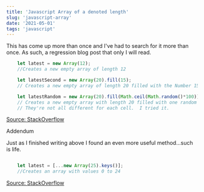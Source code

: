 ```yaml
---
title: 'Javascript Array of a denoted length'
slug: 'javascript-array'
date: '2021-05-01'
tags: 'javascript'
---
```


This has come up more than once and I've had to search for it more than once.  As such, a regression blog post that only I will read.

```javascript
    let latest = new Array(12);  
    //Creates a new empty array of length 12

    let latestSecond = new Array(20).fill(15);  
    // Creates a new empty array of length 20 filled with the Number 15.

    let latestRandom = new Array(20).fill(Math.ceil(Math.random()*100));  
    // Creates a new empty array with length 20 filled with one random number.  
    // They're not all different for each cell.  I tried it.
```

[Source: StackOverflow](https://stackoverflow.com/a/3746797)

Addendum

Just as I finished writing above I found an even more useful method...such is life.

```javascript

    let latest = [...new Array(25).keys()];
    //Creates an array with values 0 to 24

```


[Source: StackOverflow](https://stackoverflow.com/a/33352604)